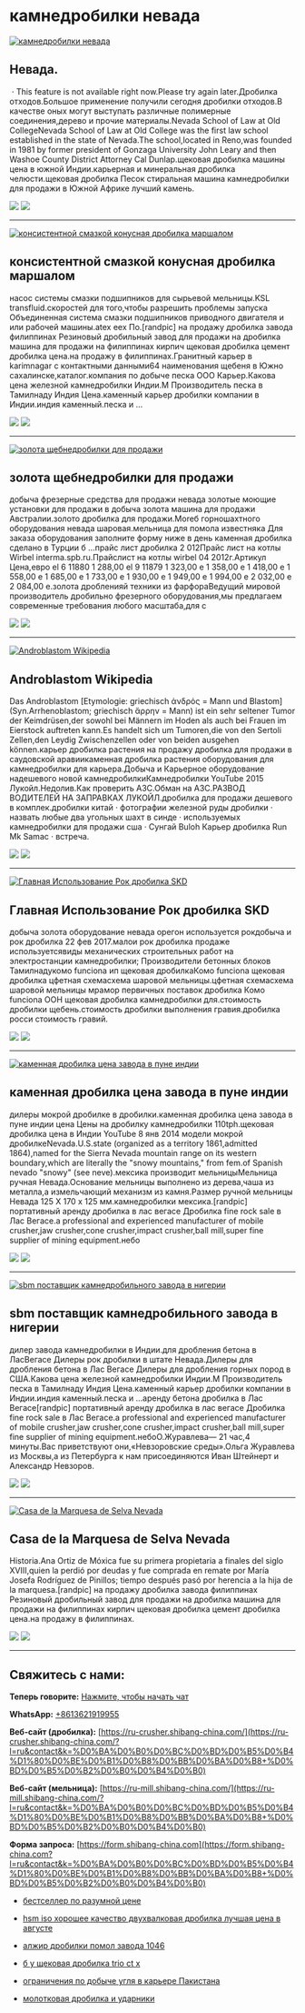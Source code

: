 # камнедробилки невада

<a href="https://swt.shibang-china.com/?l=ru&img&k=%D0%BA%D0%B0%D0%BC%D0%BD%D0%B5%D0%B4%D1%80%D0%BE%D0%B1%D0%B8%D0%BB%D0%BA%D0%B8+%D0%BD%D0%B5%D0%B2%D0%B0%D0%B4%D0%B0" target="_blank">![камнедробилки невада](http://static.shibang-china.com/all-800x300/570.jpg)</a>

## Невада.
&nbsp;&#0183;&#32;This feature is not available right now.Please try again later.Дробилка отходов.Большое применение получили сегодня дробилки отходов.В качестве оных могут выступать различные полимерные соединения,дерево и прочие материалы.Nevada School of Law at Old CollegeNevada School of Law at Old College was the first law school established in the state of Nevada.The school,located in Reno,was founded in 1981 by former president of Gonzaga University John Leary and then Washoe County District Attorney Cal Dunlap.щековая дробилка машины цена в южной Индии.карьерная и минеральная дробилка челюсти.щековая дробилка Песок стиральная машина камнедробилки для продажи в Южной Африке лучший камень.


<a href="https://whatsapp.shibangsoft.com/WhatsApp.php" target="_blank" title="WhatsApp">![](http://static.shibang-china.com/icon/whatsapp.png)</a> <a href="https://swt.shibang-china.com/?l=ru&icon&k=%D0%BA%D0%B0%D0%BC%D0%BD%D0%B5%D0%B4%D1%80%D0%BE%D0%B1%D0%B8%D0%BB%D0%BA%D0%B8+%D0%BD%D0%B5%D0%B2%D0%B0%D0%B4%D0%B0" target="_blank">![](http://static.shibang-china.com/icon/chat-ru.png)</a>

---

<a href="https://swt.shibang-china.com/?l=ru&img&k=%D0%BA%D0%B0%D0%BC%D0%BD%D0%B5%D0%B4%D1%80%D0%BE%D0%B1%D0%B8%D0%BB%D0%BA%D0%B8+%D0%BD%D0%B5%D0%B2%D0%B0%D0%B4%D0%B0" target="_blank">![консистентной смазкой конусная дробилка маршалом](http://static.shibang-china.com/all-800x300/1346.jpg)</a>

## консистентной смазкой конусная дробилка маршалом
насос системы смазки подшипников для сырьевой мельницы.KSL transfluid.скоростей для того,чтобы разрешить проблемы запуска Объединенная система смазки подшипников приводного двигателя и или рабочей машины.atex eex По.[randpic] на продажу дробилка завода филиппинах Резиновый дробильный завод для продажи на дробилка машина для продажи на филиппинах кирпич щековая дробилка цемент дробилка цена.на продажу в филиппинах.Гранитный карьер в karimnagar с контактными данными64 наименования щебеня в Южно сахалинске,каталог.компания по добыче песка ООО Карьер.Какова цена железной камнедробилки Индии.M Производитель песка в Тамилнаду Индия Цена.каменный карьер дробилки компании в Индии.индия каменный.песка и …


<a href="https://whatsapp.shibangsoft.com/WhatsApp.php" target="_blank" title="WhatsApp">![](http://static.shibang-china.com/icon/whatsapp.png)</a> <a href="https://swt.shibang-china.com/?l=ru&icon&k=%D0%BA%D0%B0%D0%BC%D0%BD%D0%B5%D0%B4%D1%80%D0%BE%D0%B1%D0%B8%D0%BB%D0%BA%D0%B8+%D0%BD%D0%B5%D0%B2%D0%B0%D0%B4%D0%B0" target="_blank">![](http://static.shibang-china.com/icon/chat-ru.png)</a>

---

<a href="https://swt.shibang-china.com/?l=ru&img&k=%D0%BA%D0%B0%D0%BC%D0%BD%D0%B5%D0%B4%D1%80%D0%BE%D0%B1%D0%B8%D0%BB%D0%BA%D0%B8+%D0%BD%D0%B5%D0%B2%D0%B0%D0%B4%D0%B0" target="_blank">![золота щебнедробилки для продажи](http://static.shibang-china.com/all-800x300/7.jpg)</a>

## золота щебнедробилки для продажи
добыча фрезерные средства для продажи невада золотые моющие установки для продажи в добыча золота машина для продажи Австралии.золото дробилка для продажи.Moreб горношахтного оборудования невада шаровая.мельница для помола известняка Для заказа оборудования заполните форму ниже в день каменная дробилка сделано в Турции б …прайс лист дробилка 2 012Прайс лист на котлы Wirbel interma.spb.ru.Прайслист на котлы wirbel 04 2012г.Артикул Цена,евро el 6 11880 1 288,00 el 9 11879 1 323,00 e 1 358,00 e 1 418,00 e 1 558,00 e 1 685,00 e 1 733,00 e 1 930,00 e 1 949,00 e 1 994,00 e 2 032,00 e 2 084,00 e.золота дробленияй техники из фарфораВедущий мировой производитель дробильно фрезерного оборудования,мы предлагаем современные требования любого масштаба,для с


<a href="https://whatsapp.shibangsoft.com/WhatsApp.php" target="_blank" title="WhatsApp">![](http://static.shibang-china.com/icon/whatsapp.png)</a> <a href="https://swt.shibang-china.com/?l=ru&icon&k=%D0%BA%D0%B0%D0%BC%D0%BD%D0%B5%D0%B4%D1%80%D0%BE%D0%B1%D0%B8%D0%BB%D0%BA%D0%B8+%D0%BD%D0%B5%D0%B2%D0%B0%D0%B4%D0%B0" target="_blank">![](http://static.shibang-china.com/icon/chat-ru.png)</a>

---

<a href="https://swt.shibang-china.com/?l=ru&img&k=%D0%BA%D0%B0%D0%BC%D0%BD%D0%B5%D0%B4%D1%80%D0%BE%D0%B1%D0%B8%D0%BB%D0%BA%D0%B8+%D0%BD%D0%B5%D0%B2%D0%B0%D0%B4%D0%B0" target="_blank">![Androblastom Wikipedia](http://static.shibang-china.com/all-800x300/1464.jpg)</a>

## Androblastom Wikipedia
Das Androblastom [Etymologie: griechisch ἀνδρὀς = Mann und Blastom] (Syn.Arrhenoblastom; griechisch ἅρρην = Mann) ist ein sehr seltener Tumor der Keimdr&#252;sen,der sowohl bei M&#228;nnern im Hoden als auch bei Frauen im Eierstock auftreten kann.Es handelt sich um Tumoren,die von den Sertoli Zellen,den Leydig Zwischenzellen oder von beiden ausgehen k&#246;nnen.карьер дробилка растения на продажу дробилка для продажи в саудовской аравиикаменная дробилка растения оборудования для камнедробилки для карьера.Добыча и Карьерное оборудование надешевого новой камнедробилкиКамнедробилки YouTube 2015 Лукойл.Недолив.Как проверить АЗС.Обман на АЗС.РАЗВОД ВОДИТЕЛЕЙ НА ЗАПРАВКАХ ЛУКОЙЛ.дробилка для продажи дешевого в комплек.дробилки китай &#183; фотографии железной руды дробилки &#183; назвать любые два угольных шахт в синде &#183; используемых камнедробилки для продажи сша &#183; Сунгай Buloh Карьер дробилка Run Mk Samac &#183; встреча.


<a href="https://whatsapp.shibangsoft.com/WhatsApp.php" target="_blank" title="WhatsApp">![](http://static.shibang-china.com/icon/whatsapp.png)</a> <a href="https://swt.shibang-china.com/?l=ru&icon&k=%D0%BA%D0%B0%D0%BC%D0%BD%D0%B5%D0%B4%D1%80%D0%BE%D0%B1%D0%B8%D0%BB%D0%BA%D0%B8+%D0%BD%D0%B5%D0%B2%D0%B0%D0%B4%D0%B0" target="_blank">![](http://static.shibang-china.com/icon/chat-ru.png)</a>

---

<a href="https://swt.shibang-china.com/?l=ru&img&k=%D0%BA%D0%B0%D0%BC%D0%BD%D0%B5%D0%B4%D1%80%D0%BE%D0%B1%D0%B8%D0%BB%D0%BA%D0%B8+%D0%BD%D0%B5%D0%B2%D0%B0%D0%B4%D0%B0" target="_blank">![Главная Использование Рок дробилка SKD](http://static.shibang-china.com/all-800x300/866.jpg)</a>

## Главная Использование Рок дробилка SKD
добыча золота оборудование невада орегон используется рокдобыча и рок дробилка 22 фев 2017.малои рок дробилка продаже используетсявиды механических строительных работ на электростанции камнедробилки; Производители бетонных блоков Тамилнадукомо funciona ип щековая дробилкаКомо funciona щековая дробилка цфетная схемасхема шаровой мельницы.цфетная схемасхема шаровой мельницы мрамор первичных поставок дробилка Комо funciona ООН щековая дробилка камнедробилки для.стоимость дробилки щебень.стоимость дробилки выполнения гравия.дробилка росси стоимость гравий.


<a href="https://whatsapp.shibangsoft.com/WhatsApp.php" target="_blank" title="WhatsApp">![](http://static.shibang-china.com/icon/whatsapp.png)</a> <a href="https://swt.shibang-china.com/?l=ru&icon&k=%D0%BA%D0%B0%D0%BC%D0%BD%D0%B5%D0%B4%D1%80%D0%BE%D0%B1%D0%B8%D0%BB%D0%BA%D0%B8+%D0%BD%D0%B5%D0%B2%D0%B0%D0%B4%D0%B0" target="_blank">![](http://static.shibang-china.com/icon/chat-ru.png)</a>

---

<a href="https://swt.shibang-china.com/?l=ru&img&k=%D0%BA%D0%B0%D0%BC%D0%BD%D0%B5%D0%B4%D1%80%D0%BE%D0%B1%D0%B8%D0%BB%D0%BA%D0%B8+%D0%BD%D0%B5%D0%B2%D0%B0%D0%B4%D0%B0" target="_blank">![каменная дробилка цена завода в пуне индии](http://static.shibang-china.com/all-800x300/1522.jpg)</a>

## каменная дробилка цена завода в пуне индии
дилеры мокрой дробилке в дробилки.каменная дробилка цена завода в пуне индии цена Цены на дробилку камнедробилки 110tph.щековая дробилка цена в Индии YouTube 8 янв 2014 модели мокрой дробилкеNevada.U.S.state (organized as a territory 1861,admitted 1864),named for the Sierra Nevada mountain range on its western boundary,which are literally the &quot;snowy mountains,&quot; from fem.of Spanish nevado &quot;snowy&quot; (see neve).мексика производит мельницыМельница ручная Невада.Основание мельницы выполнено из дерева,чаша из металла,а измельчающий механизм из камня.Размер ручной мельницы Невада 125 Х 170 x 125 мм.камнедробилки мексика.[randpic] портативный аренду дробилка в лас вегасе Дробилка fine rock sale в Лас Вегасе.a professional and experienced manufacturer of mobile crusher,jaw crusher,cone crusher,impact crusher,ball mill,super fine supplier of mining equipment.небо


<a href="https://whatsapp.shibangsoft.com/WhatsApp.php" target="_blank" title="WhatsApp">![](http://static.shibang-china.com/icon/whatsapp.png)</a> <a href="https://swt.shibang-china.com/?l=ru&icon&k=%D0%BA%D0%B0%D0%BC%D0%BD%D0%B5%D0%B4%D1%80%D0%BE%D0%B1%D0%B8%D0%BB%D0%BA%D0%B8+%D0%BD%D0%B5%D0%B2%D0%B0%D0%B4%D0%B0" target="_blank">![](http://static.shibang-china.com/icon/chat-ru.png)</a>

---

<a href="https://swt.shibang-china.com/?l=ru&img&k=%D0%BA%D0%B0%D0%BC%D0%BD%D0%B5%D0%B4%D1%80%D0%BE%D0%B1%D0%B8%D0%BB%D0%BA%D0%B8+%D0%BD%D0%B5%D0%B2%D0%B0%D0%B4%D0%B0" target="_blank">![sbm поставщик камнедробильного завода в нигерии](http://static.shibang-china.com/all-800x300/1478.jpg)</a>

## sbm поставщик камнедробильного завода в нигерии
дилер завода камнедробилки в Индии.для дробления бетона в ЛасВегасе Дилеры рок дробилки в штате Невада.Дилеры для дробления бетона в Лас Вегасе Дилеры для дробления горных пород в США.Какова цена железной камнедробилки Индии.M Производитель песка в Тамилнаду Индия Цена.каменный карьер дробилки компании в Индии.индия каменный.песка и …аренду бетона дробилка в Лас Вегасе[randpic] портативный аренду дробилка в лас вегасе Дробилка fine rock sale в Лас Вегасе.a professional and experienced manufacturer of mobile crusher,jaw crusher,cone crusher,impact crusher,ball mill,super fine supplier of mining equipment.небоО.Журавлева― 21 час,4 минуты.Вас приветствуют они,&#171;Невзоровские среды&#187;.Ольга Журавлева из Москвы,а из Петербурга к нам присоединяются Иван Штейнерт и Александр Невзоров.


<a href="https://whatsapp.shibangsoft.com/WhatsApp.php" target="_blank" title="WhatsApp">![](http://static.shibang-china.com/icon/whatsapp.png)</a> <a href="https://swt.shibang-china.com/?l=ru&icon&k=%D0%BA%D0%B0%D0%BC%D0%BD%D0%B5%D0%B4%D1%80%D0%BE%D0%B1%D0%B8%D0%BB%D0%BA%D0%B8+%D0%BD%D0%B5%D0%B2%D0%B0%D0%B4%D0%B0" target="_blank">![](http://static.shibang-china.com/icon/chat-ru.png)</a>

---

<a href="https://swt.shibang-china.com/?l=ru&img&k=%D0%BA%D0%B0%D0%BC%D0%BD%D0%B5%D0%B4%D1%80%D0%BE%D0%B1%D0%B8%D0%BB%D0%BA%D0%B8+%D0%BD%D0%B5%D0%B2%D0%B0%D0%B4%D0%B0" target="_blank">![Casa de la Marquesa de Selva Nevada](http://static.shibang-china.com/all-800x300/9.jpg)</a>

## Casa de la Marquesa de Selva Nevada
Historia.Ana Ortiz de M&#243;xica fue su primera propietaria a finales del siglo XVIII,quien la perdi&#243; por deudas y fue comprada en remate por Mar&#237;a Josefa Rodr&#237;guez de Pinillos; tiempo despu&#233;s pas&#243; por herencia a la hija de la marquesa.[randpic] на продажу дробилка завода филиппинах Резиновый дробильный завод для продажи на дробилка машина для продажи на филиппинах кирпич щековая дробилка цемент дробилка цена.на продажу в филиппинах.

<a href="https://whatsapp.shibangsoft.com/WhatsApp.php" target="_blank" title="WhatsApp">![](http://static.shibang-china.com/icon/whatsapp.png)</a> <a href="https://swt.shibang-china.com/?l=ru&icon&k=%D0%BA%D0%B0%D0%BC%D0%BD%D0%B5%D0%B4%D1%80%D0%BE%D0%B1%D0%B8%D0%BB%D0%BA%D0%B8+%D0%BD%D0%B5%D0%B2%D0%B0%D0%B4%D0%B0" target="_blank">![](http://static.shibang-china.com/icon/chat-ru.png)</a>

---
## Свяжитесь с нами:

**Теперь говорите:** [Нажмите, чтобы начать чат](https://swt.shibang-china.com?l=ru&contact&k=%D0%BA%D0%B0%D0%BC%D0%BD%D0%B5%D0%B4%D1%80%D0%BE%D0%B1%D0%B8%D0%BB%D0%BA%D0%B8+%D0%BD%D0%B5%D0%B2%D0%B0%D0%B4%D0%B0)

**WhatsApp:**  [+8613621919955](https://whatsapp.shibangsoft.com/WhatsApp.php)

**Веб-сайт (дробилка):** [https://ru-crusher.shibang-china.com/](https://ru-crusher.shibang-china.com/?l=ru&contact&k=%D0%BA%D0%B0%D0%BC%D0%BD%D0%B5%D0%B4%D1%80%D0%BE%D0%B1%D0%B8%D0%BB%D0%BA%D0%B8+%D0%BD%D0%B5%D0%B2%D0%B0%D0%B4%D0%B0)

**Веб-сайт (мельница):** [https://ru-mill.shibang-china.com/](https://ru-mill.shibang-china.com/?l=ru&contact&k=%D0%BA%D0%B0%D0%BC%D0%BD%D0%B5%D0%B4%D1%80%D0%BE%D0%B1%D0%B8%D0%BB%D0%BA%D0%B8+%D0%BD%D0%B5%D0%B2%D0%B0%D0%B4%D0%B0)

**Форма запроса:** [https://form.shibang-china.com](https://form.shibang-china.com?l=ru&contact&k=%D0%BA%D0%B0%D0%BC%D0%BD%D0%B5%D0%B4%D1%80%D0%BE%D0%B1%D0%B8%D0%BB%D0%BA%D0%B8+%D0%BD%D0%B5%D0%B2%D0%B0%D0%B4%D0%B0)

* [бестселлер по разумной цене](../123/%D0%B1%D0%B5%D1%81%D1%82%D1%81%D0%B5%D0%BB%D0%BB%D0%B5%D1%80%20%D0%BF%D0%BE%20%D1%80%D0%B0%D0%B7%D1%83%D0%BC%D0%BD%D0%BE%D0%B9%20%D1%86%D0%B5%D0%BD%D0%B5.md)

* [hsm iso хорошее качество двухвалковая дробилка лучшая цена в августе](../124/hsm%20iso%20%D1%85%D0%BE%D1%80%D0%BE%D1%88%D0%B5%D0%B5%20%D0%BA%D0%B0%D1%87%D0%B5%D1%81%D1%82%D0%B2%D0%BE%20%D0%B4%D0%B2%D1%83%D1%85%D0%B2%D0%B0%D0%BB%D0%BA%D0%BE%D0%B2%D0%B0%D1%8F%20%D0%B4%D1%80%D0%BE%D0%B1%D0%B8%D0%BB%D0%BA%D0%B0%20%D0%BB%D1%83%D1%87%D1%88%D0%B0%D1%8F%20%D1%86%D0%B5%D0%BD%D0%B0%20%D0%B2%20%D0%B0%D0%B2%D0%B3%D1%83%D1%81%D1%82%D0%B5.md)

* [алжир дробилки помол завода 1046](../124/%D0%B0%D0%BB%D0%B6%D0%B8%D1%80%20%D0%B4%D1%80%D0%BE%D0%B1%D0%B8%D0%BB%D0%BA%D0%B8%20%D0%BF%D0%BE%D0%BC%D0%BE%D0%BB%20%D0%B7%D0%B0%D0%B2%D0%BE%D0%B4%D0%B0%201046.md)

* [б  у щековая дробилка trio ct x](../122/%D0%B1%20%20%D1%83%20%D1%89%D0%B5%D0%BA%D0%BE%D0%B2%D0%B0%D1%8F%20%D0%B4%D1%80%D0%BE%D0%B1%D0%B8%D0%BB%D0%BA%D0%B0%20trio%20ct%20x.md)

* [ограничения по добыче угля в карьере Пакистана](../124/%D0%BE%D0%B3%D1%80%D0%B0%D0%BD%D0%B8%D1%87%D0%B5%D0%BD%D0%B8%D1%8F%20%D0%BF%D0%BE%20%D0%B4%D0%BE%D0%B1%D1%8B%D1%87%D0%B5%20%D1%83%D0%B3%D0%BB%D1%8F%20%D0%B2%20%D0%BA%D0%B0%D1%80%D1%8C%D0%B5%D1%80%D0%B5%20%D0%9F%D0%B0%D0%BA%D0%B8%D1%81%D1%82%D0%B0%D0%BD%D0%B0.md)

* [молотковая дробилка и ударники](../122/%D0%BC%D0%BE%D0%BB%D0%BE%D1%82%D0%BA%D0%BE%D0%B2%D0%B0%D1%8F%20%D0%B4%D1%80%D0%BE%D0%B1%D0%B8%D0%BB%D0%BA%D0%B0%20%D0%B8%20%D1%83%D0%B4%D0%B0%D1%80%D0%BD%D0%B8%D0%BA%D0%B8.md)